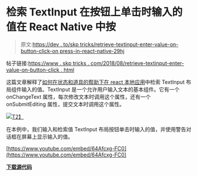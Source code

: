 # 检索 TextInput 在按钮上单击时输入的值在 React Native 中按

> 原文:[https://dev . to/skp tricks/retrieve-textinput-enter-value-on-button-click-on press-in-react-native-29hj](https://dev.to/skptricks/retrieve-textinput-entered-value-on-button-click-onpress-in-react-native-29hj)

帖子链接:[https://www . skp tricks . com/2018/08/retrieve-textinput-enter-value-on-button-click . html](https://www.skptricks.com/2018/08/retrieve-textinput-entered-value-on-button-click.html)

这篇文章解释了[如何在状态和道具的帮助下在 react 本地应用](https://www.skptricks.com/2018/08/retrieve-textinput-entered-value-on-button-click.html)中检索 TextInput 布局组件输入的值。TextInput 是一个允许用户输入文本的基本组件。它有一个 onChangeText 属性，每次修改文本时调用这个属性，还有一个 onSubmitEditing 属性，提交文本时调用这个属性。

[![](../Images/36fefc08f2e882e908543c1d46f00985.png)T2】](https://res.cloudinary.com/practicaldev/image/fetch/s--jOC9Vj4z--/c_limit%2Cf_auto%2Cfl_progressive%2Cq_auto%2Cw_880/https://2.bp.blogspot.com/-CHNl1CXsAWc/W4KrypO6-VI/AAAAAAAAB0w/mbMllz_-Iukbhoz1ZBa-VlnR8be2_EqlQCLcBGAs/s1600/tt.jpg)

在本例中，我们输入和检索值 TextInput 布局按钮单击时输入的值，并使用警告对话框在屏幕上显示输入的值。

[https://www.youtube.com/embed/64Afcxg-FC0](https://www.youtube.com/embed/64Afcxg-FC0)

[**下载源代码**](https://www.skptricks.com/2018/08/retrieve-textinput-entered-value-on-button-click.html)